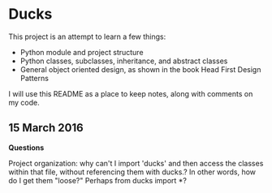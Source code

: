 # Ducks

This project is an attempt to learn a few things:

 - Python module and project structure
 - Python classes, subclasses, inheritance, and abstract classes
 - General object oriented design, as shown in the book Head First Design Patterns

 I will use this README as a place to keep notes, along with comments on my code.


 ## 15 March 2016
 
 **Questions**

Project organization: why can't I import 'ducks' and then access the classes within that file, without referencing them with ducks.<ClassName>? In other words, how do I get them "loose?" Perhaps from ducks import *?